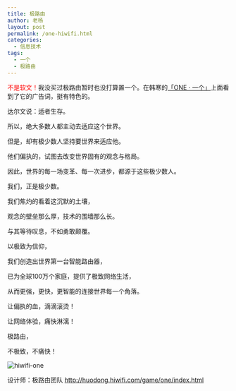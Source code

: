 ```yaml
---
title: 极路由
author: 老杨
layout: post
permalink: /one-hiwifi.html
categories:
  - 信息技术
tags:
  - 一个
  - 极路由
---
```

<span style="color: #ff0000;">不是软文！</span>我没买过极路由暂时也没打算置一个。在韩寒的<a href="http://wufazhuce.com/" target="_blank" rel="external nofollow">「ONE · 一个」</a>上面看到了它的广告词，挺有特色的。  


  
达尔文说：适者生存。

所以，绝大多数人都主动去适应这个世界。

但是，却有极少数人坚持要世界来适应他。

他们偏执的，试图去改变世界固有的观念与格局。

因此，世界的每一场变革、每一次进步，都源于这些极少数人。

我们，正是极少数。

我们焦灼的看着这沉默的土壤，

观念的壁垒那么厚，技术的围墙那么长。

与其等待叹息，不如勇敢颠覆。

以极致为信仰，

我们创造出世界第一台智能路由器，

已为全球100万个家庭，提供了极致网络生活，

从而更强，更快，更智能的连接世界每一个角落。

让偏执的血，滴滴滚烫！

让网络体验，痛快淋漓！

极路由，

不极致，不痛快！

![hiwifi-one][1]

设计师：极路由团队 http://huodong.hiwifi.com/game/one/index.html

 [1]: http://cyhour.com/wp-content/uploads/2014/05/hiwifi-one.png